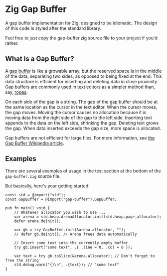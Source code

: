 # Zig Gap Buffer
A gap buffer implementation for Zig, designed to be idiomatic. The design of this code is styled after the standard library.

Feel free to just copy the gap-buffer.zig source file to your project if you'd rather.

## What is a Gap Buffer?
A [gap buffer](https://en.wikipedia.org/wiki/Gap_buffer) is like a growable array, but the reserved space is in the middle of the data, separating two sides, as opposed to being fixed at the end. This data structure is efficient for inserting and deleting data in close proximity. Gap buffers are commonly used in text editors as a simpler method than, say, [ropes](https://en.wikipedia.org/wiki/Rope_(data_structure)).

On each side of the gap is a string. The gap of the gap buffer should be at the same location as the cursor in the text editor. When the cursor moves, the gap moves. Moving the cursor causes no allocation because it is moving data from the right side of the gap to the left side. Inserting text appends to the data on the left side, shrinking the gap. Deleting text grows the gap. When data inserted exceeds the gap size, more space is allocated.

Gap buffers are not efficient for large files. For more information, see [the Gap Buffer Wikipedia article](https://en.wikipedia.org/wiki/Gap_buffer).

## Examples

There are several examples of usage in the test section at the bottom of the `gap-buffer.zig` source file.

But basically, here's your getting started:

```zig
const std = @import("std");
const GapBuffer = @import("gap-buffer").GapBuffer;

pub fn main() void {
    // Whatever allocator you wish to use ...
    var arena = std.heap.ArenaAllocator.init(std.heap.page_allocator);
    defer arena.deinit();

    var gb = try GapBuffer.init(&arena.allocator, "");
    // defer gb.deinit(); // Arena frees data automatically

    // Insert some text into the currently empty buffer
    try gb.insert("some text", .{ .line = 0, .col = 0 });

    var text = try gb.toSlice(&arena.allocator); // Don't forget to free the string
    std.debug.warn("{}\n", .{text}); // "some text"
}
```
